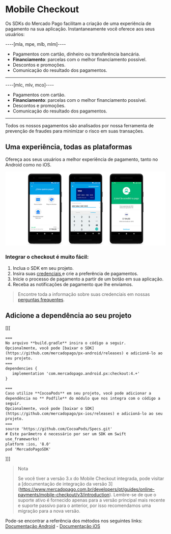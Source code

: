 # Mobile Checkout

Os SDKs do Mercado Pago facilitam a criação de uma experiência de pagamento na sua aplicação. Instantaneamente você oferece aos seus usuários:


----[mla, mpe, mlb, mlm]----
- Pagamentos com cartão, dinheiro ou transferência bancária.
- **Financiamento**: parcelas com o melhor financiamento possível.
- Descontos e promoções.
- Comunicação do resultado dos pagamentos.
------------
----[mlc, mlv, mco]----
- Pagamentos com cartão.
- **Financiamento**: parcelas com o melhor financiamento possível.
- Descontos e promoções.
- Comunicação do resultado dos pagamentos.
------------


Todos os nossos pagamentos são analisados por nossa ferramenta de prevenção de fraudes para minimizar o risco em suas transações.

## Uma experiência, todas as plataformas

Ofereça aos seus usuários a melhor experiência de pagamento, tanto no Android como no iOS.

![Mercado Pago sdk android](/images/mobile-sdk-flow.png)

### Integrar o checkout é muito fácil:

1. Inclua o SDK em seu projeto.
2. Insira suas <a href="[FAKER][CREDENTIALS][URL]" target="_blank"> credenciais </a> e crie a preferência de pagamentos.
3. Inicie o processo de pagamento a partir de um botão em sua aplicação.
4. Receba as notificações de pagamento que lhe enviamos.

> Encontre toda a informação sobre suas credenciais em nossas [perguntas frequentes](https://www.mercadopago.com.br/developers/pt/guides/resources/faqs/credentials/).

## Adicione a dependência ao seu projeto
[[[
```android
===
No arquivo **build.gradle** insira o código a seguir.
Opcionalmente, você pode [baixar o SDK](https://github.com/mercadopago/px-android/releases) e adicioná-lo ao seu projeto.
===
dependencies {
   implementation 'com.mercadopago.android.px:checkout:4.+'
}
```
```ios
===
Caso utilize **CocoaPods** em seu projeto, você pode adicionar a dependência no ** Podfile** do módulo que nos integra com o código a seguir.
Opcionalmente, você pode [baixar o SDK](https://github.com/mercadopago/px-ios/releases) e adicioná-lo ao seu projeto.
===
source 'https://github.com/CocoaPods/Specs.git'
# Este parâmetro é necessário por ser um SDK em Swift
use_frameworks!
platform :ios, '8.0'
pod 'MercadoPagoSDK'
```
]]]

> Nota
>
> Se você tiver a versão 3.x do Mobile Checkout integrada, pode visitar a [documentação de integração da versão 3] (https://www.mercadopago.com.br/developers/pt/guides/online-payments/mobile-checkout/v3/introduction).
> Lembre-se de que o suporte ativo é fornecido apenas para a versão principal mais recente e suporte passivo para o anterior, por isso recomendamos uma migração para a nova versão.

Pode-se encontrar a referência dos métodos nos seguintes links: [Documentação
 Android](http://mercadopago.github.io/px-android/) - [Documentação iOS](http://mercadopago.github.io/px-ios/v4/)
